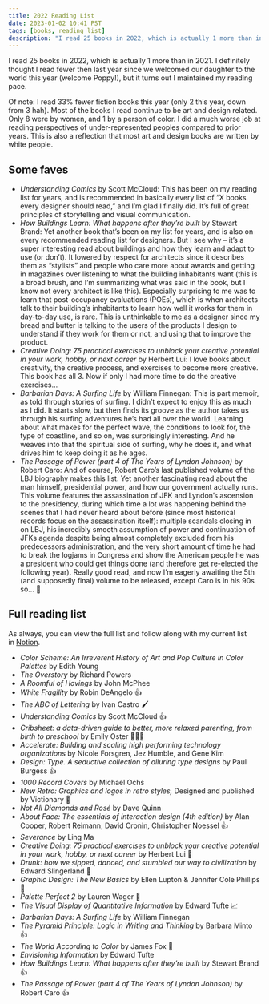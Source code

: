 ```yaml
---
title: 2022 Reading List
date: 2023-01-02 10:41 PST
tags: [books, reading list]
description: "I read 25 books in 2022, which is actually 1 more than in 2021. I definitely thought I read fewer then last year since we welcomed our daughter to the world this year (welcome Poppy!), but it turns out I maintained my reading pace."
---
```


I read 25 books in 2022, which is actually 1 more than in 2021. I definitely thought I read fewer then last year since we welcomed our daughter to the world this year (welcome Poppy!), but it turns out I maintained my reading pace.

Of note: I read 33% fewer fiction books this year (only 2 this year, down from 3 hah). Most of the books I read continue to be art and design related. Only 8 were by women, and 1 by a person of color. I did a much worse job at reading perspectives of under-represented peoples compared to prior years. This is also a reflection that most art and design books are written by white people.

## Some faves

- *Understanding Comics* by Scott McCloud: This has been on my reading list for years, and is recommended in basically every list of “X books every designer should read,” and I’m glad I finally did. It’s full of great principles of storytelling and visual communication.
- *How Buildings Learn: What happens after they’re built* by Stewart Brand: Yet another book that’s been on my list for years, and is also on every recommended reading list for designers. But I see why – it’s a super interesting read about buildings and how they learn and adapt to use (or don’t). It lowered by respect for architects since it describes them as “stylists” and people who care more about awards and getting in magazines over listening to what the building inhabitants want (this is a broad brush, and I’m summarizing what was said in the book, but I know not every architect is like this). Especially surprising to me was to learn that post-occupancy evaluations (POEs), which is when architects talk to their building’s inhabitants to learn how well it works for them in day-to-day use, is rare. This is unthinkable to me as a designer since my bread and butter is talking to the users of the products I design to understand if they work for them or not, and using that to improve the product.
- *Creative Doing: 75 practical exercises to unblock your creative potential in your work, hobby, or next career* by Herbert Lui: I love books about creativity, the creative process, and exercises to become more creative. This book has all 3. Now if only I had more time to do the creative exercises…
- *Barbarian Days: A Surfing Life* by William Finnegan: This is part memoir, as told through stories of surfing. I didn’t expect to enjoy this as much as I did. It starts slow, but then finds its groove as the author takes us through his surfing adventures he’s had all over the world. Learning about what makes for the perfect wave, the conditions to look for, the type of coastline, and so on, was surprisingly interesting. And he weaves into that the spiritual side of surfing, why he does it, and what drives him to keep doing it as he ages.
- *The Passage of Power (part 4 of The Years of Lyndon Johnson)* by Robert Caro: And of course, Robert Caro’s last published volume of the LBJ biography makes this list. Yet another fascinating read about the man himself, presidential power, and how our government actually runs. This volume features the assassination of JFK and Lyndon’s ascension to the presidency, during which time a lot was happening behind the scenes that I had never heard about before (since most historical records focus on the assassination itself): multiple scandals closing in on LBJ, his incredibly smooth assumption of power and continuation of JFKs agenda despite being almost completely excluded from his predecessors administration, and the very short amount of time he had to break the logjams in Congress and show the American people he was a president who could get things done (and therefore get re-elected the following year). Really good read, and now I’m eagerly awaiting the 5th (and supposedly final) volume to be released, except Caro is in his 90s so… 😬

## Full reading list

As always, you can view the full list and follow along with my current list in [Notion](https://www.notion.so/42711b1983f74be698cdeac8c9bb3da2).

- *Color Scheme: An Irreverent History of Art and Pop Culture in Color Palettes* by Edith Young
- *The Overstory* by Richard Powers
- *A Roomful of Hovings* by John McPhee
- *White Fragility* by Robin DeAngelo 👍
- *The ABC of Lettering* by Ivan Castro 🖌
- *Understanding Comics* by Scott McCloud 👍
- *Cribsheet: a data-driven guide to better, more relaxed parenting, from birth to preschool* by Emily Oster  👨‍👩‍👧
- *Accelerate: Building and scaling high performing technology organizations* by Nicole Forsgren, Jez Humble, and Gene Kim
- *Design: Type. A seductive collection of alluring type designs* by Paul Burgess 👍
- *1000 Record Covers* by Michael Ochs
- *New Retro: Graphics and logos in retro styles,* Designed and published by Victionary 🎨
- *Not All Diamonds and Rosé* by Dave Quinn
- *About Face: The essentials of interaction design (4th edition)* by Alan Cooper, Robert Reimann, David Cronin, Christopher Noessel	👍
- *Severance* by Ling Ma
- *Creative Doing: 75 practical exercises to unblock your creative potential in your work, hobby, or next career* by Herbert Lui	💯
- *Drunk: how we sipped, danced, and stumbled our way to civilization* by Edward Slingerland 🍻
- *Graphic Design: The New Basics* by Ellen Lupton & Jennifer Cole Phillips 🎨
- *Palette Perfect 2* by Lauren Wager	🎨
- *The Visual Display of Quantitative Information* by Edward Tufte 📈
- *Barbarian Days: A Surfing Life* by William Finnegan
- *The Pyramid Principle: Logic in Writing and Thinking* by Barbara Minto 👍
- *The World According to Color* by James Fox 🌈
- *Envisioning Information* by Edward Tufte
- *How Buildings Learn: What happens after they’re built* by Stewart Brand 👍
- *The Passage of Power (part 4 of The Years of Lyndon Johnson)* by Robert Caro  👍
